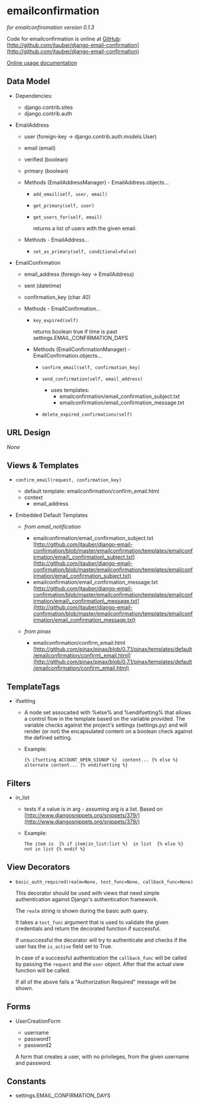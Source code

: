 emailconfirmation
=================

_for emailconfiromation version 0.1.3_

Code for emailconfirmation is online at [GitHub](http://github.com): [http://github.com/jtauber/django-email-confirmation](http://github.com/jtauber/django-email-confirmation)

[Online usage documentation](http://github.com/jtauber/django-email-confirmation/blob/master/docs/index.txt)

Data Model
----------

* Dependencies: 
	* django.contrib.sites
	* django.contrib.auth
	
* EmailAddress

	* user (foreign-key -> django.contrib.auth.models.User)
	* email (email)
	* verified (boolean)
	* primary (boolean)
	
	* Methods (EmailAddressManager) - EmailAddress.objects...
	
		* `add_email(self, user, email)`

		* `get_primary(self, user)`

		* `get_users_for(self, email)`
		
			returns a list of users with the given email.
	
	* Methods - EmailAddress...
	
		* `set_as_primary(self, conditional=False)`

* EmailConfirmation

	* email_address (foreign-key -> EmailAddress)
	* sent (datetime)
	* confirmation_key (char 40)

	* Methods - EmailConfirmation...
	
		* `key_expired(self)`
		
			returns boolean true if time is past settings.EMAIL\_CONFIRMATION\_DAYS
	
		* Methods (EmailConfirmationManager) - EmailConfirmation.objects...

			* `confirm_email(self, confirmation_key)`
			
			* `send_confirmation(self, email_address)`
				* uses templates:
				 	* emailconfirmation/email\_confirmation\_subject.txt
					* emailconfirmation/email\_confirmation\_message.txt
			
			* `delete_expired_confirmations(self)`
	
URL Design
----------

_None_

Views & Templates
-----------------

* `confirm_email(request, confirmation_key)`

	* default template: emailconfirmation/confirm_email.html
	* context
		* email_address

* Embedded Default Templates
	* _from email\_notification_
		* emailconfirmation/email\_confirmation\_subject.txt [http://github.com/jtauber/django-email-confirmation/blob/master/emailconfirmation/templates/emailconfirmation/email\_confirmation\_subject.txt](http://github.com/jtauber/django-email-confirmation/blob/master/emailconfirmation/templates/emailconfirmation/email_confirmation_subject.txt)
		* emailconfirmation/email\_confirmation\_message.txt [http://github.com/jtauber/django-email-confirmation/blob/master/emailconfirmation/templates/emailconfirmation/email\_confirmation\_message.txt](http://github.com/jtauber/django-email-confirmation/blob/master/emailconfirmation/templates/emailconfirmation/email_confirmation_message.txt)

	* _from pinax_
		* emailconfirmation/confirm\_email.html [http://github.com/pinax/pinax/blob/0.7.1/pinax/templates/default/emailconfirmation/confirm\_email.html](http://github.com/pinax/pinax/blob/0.7.1/pinax/templates/default/emailconfirmation/confirm_email.html)
	
TemplateTags
------------

* ifsetting
	* A node set assocaited with %else% and %endifsetting% that allows a control flow in the template based on the variable provided. The variable checks against the project's settings (settings.py) and will render (or not) the encapsulated content on a boolean check against the defined setting.
	* Example:

		`{% ifsetting ACCOUNT_OPEN_SIGNUP %} 
			content...
		{% else %}
			alternate content...
		{% endifsetting %}`

Filters
-------

* in_list
	* tests if a value is in arg - assuming arg is a list. Based on [http://www.djangosnippets.org/snippets/379/](http://www.djangosnippets.org/snippets/379/)
	* Example:

		`The item is 
		{% if item|in_list:list %} 
		    in list 
		{% else %} 
		    not in list
		{% endif %}`

View Decorators
---------------

* `basic_auth_required(realm=None, test_func=None, callback_func=None)`

    This decorator should be used with views that need simple authentication
    against Django's authentication framework.
    
    The ``realm`` string is shown during the basic auth query.
    
    It takes a ``test_func`` argument that is used to validate the given
    credentials and return the decorated function if successful.
    
    If unsuccessful the decorator will try to authenticate and checks if the
    user has the ``is_active`` field set to True.
    
    In case of a successful authentication  the ``callback_func`` will be
    called by passing the ``request`` and the ``user`` object. After that the
    actual view function will be called.
    
    If all of the above fails a "Authorization Required" message will be shown.

Forms
-----

* UserCreationForm
	* username
	* password1
	* password2
	
	A form that creates a user, with no privileges, from the given username and password.

Constants
---------

* settings.EMAIL\_CONFIRMATION\_DAYS
